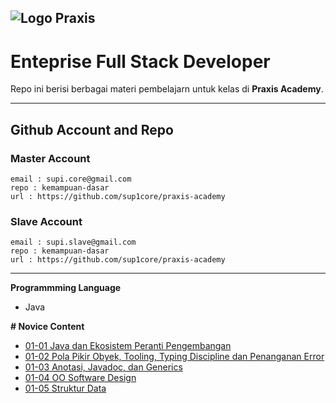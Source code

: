 ![Logo Praxis](http://praxisacademy.id/img/praxisnew.png)
---
# Enteprise Full Stack Developer
Repo ini berisi berbagai materi pembelajarn untuk kelas di __Praxis Academy__.

---
## Github Account and Repo
### Master Account
```
email : supi.core@gmail.com
repo : kemampuan-dasar
url : https://github.com/sup1core/praxis-academy
```

### Slave Account
```
email : supi.slave@gmail.com
repo : kemampuan-dasar
url : https://github.com/sup1core/praxis-academy
```
---
**Programmming Language**
* Java


**# Novice Content**
* [01-01 Java dan Ekosistem Peranti Pengembangan](https://github.com/sup1core/praxis-academy/tree/master/novice/01-01 "01-01 Java dan Ekosistem Peranti Pengembangan")
* [01-02 Pola Pikir Obyek, Tooling, Typing Discipline dan Penanganan Error](https://github.com/sup1core/praxis-academy/tree/master/novice/01-02 "01-02 Pola Pikir Obyek, Tooling, Typing Discipline dan Penanganan Error")
* [01-03 Anotasi, Javadoc, dan Generics](https://github.com/sup1core/praxis-academy/tree/master/novice/01-03 "01-3 Anotasi, Javadoc, dan Generics")
* [01-04 OO Software Design](https://github.com/sup1core/praxis-academy/tree/master/novice/01-04 "01-4 OO Software Design")
* [01-05 Struktur Data](https://github.com/sup1core/praxis-academy/tree/master/novice/01-05 "01-5 Struktur Data")